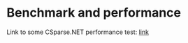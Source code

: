 # Benchmark and performance

Link to some CSparse.NET performance test: [link](https://github.com/wo80/csparse-interop/wiki/Test-Results)
